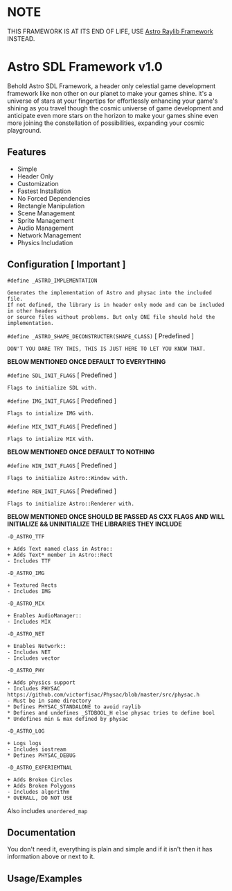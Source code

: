 # NOTE
THIS FRAMEWORK IS AT ITS END OF LIFE, USE [Astro Raylib Framework](https://github.com/mastercuber/Astro-Raylib-Framework) INSTEAD.

# Astro SDL Framework v1.0

Behold Astro SDL Framework, a header only celestial game development framework like non other on our 
planet to make your games shine. it's a universe of stars at your fingertips for effortlessly enhancing 
your game's shining as you travel though the cosmic universe of game development and anticipate even 
more stars on the horizon to make your games shine even more joining the constellation of possibilities, 
expanding your cosmic playground.


## Features

+ Simple
+ Header Only
+ Customization
+ Fastest Installation
+ No Forced Dependencies
+ Rectangle Manipulation
+ Scene Management
+ Sprite Management
+ Audio Management
+ Network Management
+ Physics Includation


## Configuration [ Important ]

`#define _ASTRO_IMPLEMENTATION`		

	Generates the implementation of Astro and physac into the included file.
	If not defined, the library is in header only mode and can be included in other headers
	or source files without problems. But only ONE file should hold the implementation.	

`#define _ASTRO_SHAPE_DECONSTRUCTER(SHAPE_CLASS)` [ Predefined ]

	DON'T YOU DARE TRY THIS, THIS IS JUST HERE TO LET YOU KNOW THAT.

**BELOW MENTIONED ONCE DEFAULT TO EVERYTHING**

`#define SDL_INIT_FLAGS` [ Predefined ]

	Flags to initialize SDL with.
    
`#define IMG_INIT_FLAGS` [ Predefined ]

	Flags to intialize IMG with.
	
`#define MIX_INIT_FLAGS` [ Predefined ]

	Flags to intialize MIX with.

**BELOW MENTIONED ONCE DEFAULT TO NOTHING**

`#define WIN_INIT_FLAGS` [ Predefined ]

	Flags to initialize Astro::Window with.

`#define REN_INIT_FLAGS` [ Predefined ]

	Flags to initialize Astro::Renderer with.

**BELOW MENTIONED ONCE SHOULD BE PASSED AS CXX FLAGS AND WILL INITIALIZE && UNINITIALIZE THE LIBRARIES THEY INCLUDE**

`-D_ASTRO_TTF`

	+ Adds Text named class in Astro::
	+ Adds Text* member in Astro::Rect
	- Includes TTF 
	
`-D_ASTRO_IMG`

	+ Textured Rects
	- Includes IMG
	
`-D_ASTRO_MIX`

	+ Enables AudioManager::
	- Includes MIX
	
`-D_ASTRO_NET`

	+ Enables Network::
	- Includes NET	
	- Includes vector

`-D_ASTRO_PHY`

	+ Adds physics support
	- Includes PHYSAC https://github.com/victorfisac/Physac/blob/master/src/physac.h
	- Must be in same directory
	* Defines PHYSAC_STANDALONE to avoid raylib
	* Defines and undefines _STDBOOL_H else physac tries to define bool
	* Undefines min & max defined by physac
	
`-D_ASTRO_LOG`

	+ Logs logs
	- Includes iostream
	* Defines PHYSAC_DEBUG
	
`-D_ASTRO_EXPERIEMTNAL`

	+ Adds Broken Circles
	+ Adds Broken Polygons
	- Includes algorithm
	* OVERALL, DO NOT USE

Also includes `unordered_map`
## Documentation

You don't need it, everything is plain and simple and if it isn't then it has information above or next to it.


## Usage/Examples

```cpp

```

